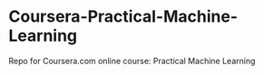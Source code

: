 Coursera-Practical-Machine-Learning
===================================

Repo for Coursera.com online course: Practical Machine Learning
